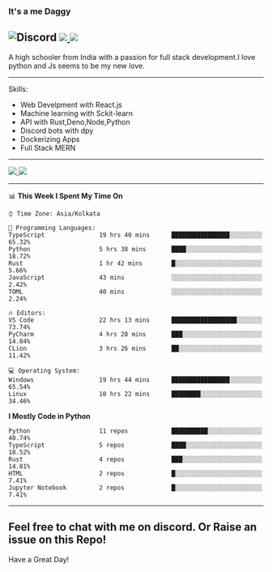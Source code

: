 
### It's a me Daggy

![Discord](https://img.shields.io/discord/491175207122370581?color=black&label=Discord&logo=discord) ![](https://img.shields.io/endpoint?url=https://dev.discordprofiles.me/api/badge/vscode/491174779278065689)<a href="https://github.com/Daggy1234">
  <img src="https://komarev.com/ghpvc/?username=Daggy1234&style=flat-square" />
</a>
 ----

A high schooler from India with a passion for full stack development.I love python and Js seems to be my new love. 

-----

Skills:

- Web Develpment with React.js
- Machine learning with Sckit-learn
- API with Rust,Deno,Node,Python
- Discord bots with dpy
- Dockerizing Apps
- Full Stack MERN

-----
<a href="https://github.com/Daggy1234">
  <img src="https://github-readme-stats.vercel.app/api?username=Daggy1234&show_icons=true&hide_border=true" />
</a><a href="https://github.com/Daggy1234">
  <img src="https://github-readme-stats.vercel.app/api/top-langs/?username=Daggy1234&layout=compact&langs_count=9&hide=css,html" />
</a>

---

<!--START_SECTION:waka-->
📊 **This Week I Spent My Time On** 

```text
⌚︎ Time Zone: Asia/Kolkata

💬 Programming Languages: 
TypeScript               19 hrs 40 mins      ████████████████░░░░░░░░░   65.32% 
Python                   5 hrs 38 mins       ████░░░░░░░░░░░░░░░░░░░░░   18.72% 
Rust                     1 hr 42 mins        █░░░░░░░░░░░░░░░░░░░░░░░░   5.66% 
JavaScript               43 mins             ░░░░░░░░░░░░░░░░░░░░░░░░░   2.42% 
TOML                     40 mins             ░░░░░░░░░░░░░░░░░░░░░░░░░   2.24%

🔥 Editors: 
VS Code                  22 hrs 13 mins      ██████████████████░░░░░░░   73.74% 
PyCharm                  4 hrs 28 mins       ███░░░░░░░░░░░░░░░░░░░░░░   14.84% 
CLion                    3 hrs 26 mins       ██░░░░░░░░░░░░░░░░░░░░░░░   11.42%

💻 Operating System: 
Windows                  19 hrs 44 mins      ████████████████░░░░░░░░░   65.54% 
Linux                    10 hrs 22 mins      ████████░░░░░░░░░░░░░░░░░   34.46%

```

**I Mostly Code in Python** 

```text
Python                   11 repos            ██████████░░░░░░░░░░░░░░░   40.74% 
TypeScript               5 repos             ████░░░░░░░░░░░░░░░░░░░░░   18.52% 
Rust                     4 repos             ███░░░░░░░░░░░░░░░░░░░░░░   14.81% 
HTML                     2 repos             █░░░░░░░░░░░░░░░░░░░░░░░░   7.41% 
Jupyter Notebook         2 repos             █░░░░░░░░░░░░░░░░░░░░░░░░   7.41%

```



<!--END_SECTION:waka-->

---

Feel free to chat with me on discord. Or Raise an issue on this Repo!
-----
Have a Great Day!
